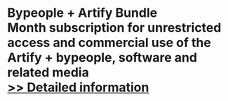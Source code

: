 # Bypeople + Artify Bundle<br />Month subscription for unrestricted access and commercial use of the Artify + bypeople, software and related media<br />[>> Detailed information](https://secure.shareit.com/shareit/product.html?productid=300992412&affiliateid=200057808)